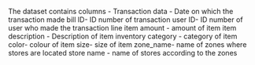 The dataset contains columns -
Transaction data - Date on which the transaction made
bill ID- ID number of transaction
user ID- ID number of user who made the transaction
line item amount - amount of item
item description - Description of item
inventory category - category of item
color- colour of item
size- size of item
zone_name- name of zones where stores are located
store name - name of stores according to the zones
